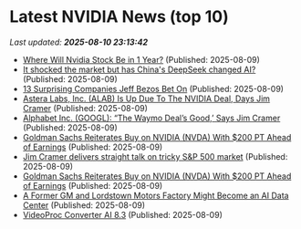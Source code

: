 # Latest NVIDIA News (top 10)
_Last updated: **2025-08-10 23:13:42**_

- [Where Will Nvidia Stock Be in 1 Year?](https://biztoc.com/x/257bbd14699e800f) (Published: 2025-08-09)
- [It shocked the market but has China's DeepSeek changed AI?](https://www.bbc.com/news/articles/c4gez754mn6o) (Published: 2025-08-09)
- [13 Surprising Companies Jeff Bezos Bet On](https://finance.yahoo.com/news/13-surprising-companies-jeff-bezos-230611755.html) (Published: 2025-08-09)
- [Astera Labs, Inc. (ALAB) Is Up Due To The NVIDIA Deal, Days Jim Cramer](https://finance.yahoo.com/news/astera-labs-inc-alab-due-223904191.html) (Published: 2025-08-09)
- [Alphabet Inc. (GOOGL): “The Waymo Deal’s Good,’ Says Jim Cramer](https://finance.yahoo.com/news/alphabet-inc-googl-waymo-deal-214758066.html) (Published: 2025-08-09)
- [Goldman Sachs Reiterates Buy on NVIDIA (NVDA) With $200 PT Ahead of Earnings](https://biztoc.com/x/238caa1385f2d224) (Published: 2025-08-09)
- [Jim Cramer delivers straight talk on tricky S&P 500 market](https://www.thestreet.com/investing/jim-cramer-delivers-straight-talk-on-tricky-s-p-500-market) (Published: 2025-08-09)
- [Goldman Sachs Reiterates Buy on NVIDIA (NVDA) With $200 PT Ahead of Earnings](https://finance.yahoo.com/news/goldman-sachs-reiterates-buy-nvidia-210256580.html) (Published: 2025-08-09)
- [A Former GM and Lordstown Motors Factory Might Become an AI Data Center](https://www.autoblog.com/news/a-former-gm-and-lordstown-motors-factory-might-become-an-ai-data-center) (Published: 2025-08-09)
- [VideoProc Converter AI 8.3](https://post.rlsbb.cc/videoproc-converter-ai-8-3/) (Published: 2025-08-09)
